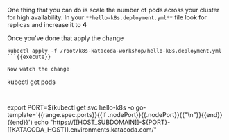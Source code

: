 One thing that you can do is scale the number of pods across your cluster for high availability. In your `**hello-k8s.deployment.yml**` file look for replicas and increase it to **4**

Once you've done that apply the change
```
kubectl apply -f /root/k8s-katacoda-workshop/hello-k8s.deployment.yml
```{{execute}}

Now watch the change
```
kubectl get pods 
```{{execute}}


```
export PORT=$(kubectl get svc hello-k8s -o go-template='{{range.spec.ports}}{{if .nodePort}}{{.nodePort}}{{"\n"}}{{end}}{{end}}')
echo "https://[[HOST_SUBDOMAIN]]-${PORT}-[[KATACODA_HOST]].environments.katacoda.com/"
```{{execute}}

